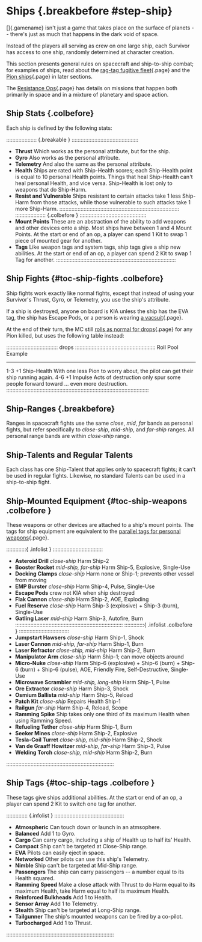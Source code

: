 # Ships {.breakbefore #step-ship}

[]{.gamename} isn't just a game that takes place on the surface of planets --
there's just as much that happens in the dark void of space.

Instead of the players all serving as crew on one large ship, each Survivor has 
access to one ship, randomly determined at character creation.

This section presents general rules on spacecraft and ship-to-ship combat;
for examples of ships, read about the [rag-tag fugitive fleet](#toc-fleet){.page}
and the [Pion ships](#toc-pion-ships){.page} in later sections.

The [Resistance Ops](#toc-ops){.page} has details on missions that happen 
both primarily in space and in a mixture of planetary and space action.

## Ship Stats {.colbefore}

Each ship is defined by the following stats:

:::::::::::::::::::: {.breakable } ::::::::::::::::::::::::::::::::::::::::::::
- **Thrust** Which works as the personal attribute, but for the ship.
- **Gyro** Also works as the personal attribute.
- **Telemetry** And also the same as the personal attribute.
- **Health** Ships are rated with Ship-Health scores; each Ship-Health
  point is equal to 10 personal Health points. Things that heal
  Ship-Health can't heal personal Health, and vice versa.
  Ship-Health is lost only to weapons that do Ship-Harm.
- **Resist and Vulnerable** Ships resistant to certain attacks take
  1 less Ship-Harm from those attacks, while those vulnerable to such
  attacks take 1 more Ship-Harm.
:::::::::::::::::::::::::::::::::::::::::::::::::::::::::::::::::::::::::::::::
:::::::::::::::::::: {.colbefore } ::::::::::::::::::::::::::::::::::::::::::::
- **Mount Points** These are an abstraction of the ability to add
  weapons and other devices onto a ship. Most ships have between 1
  and 4 Mount Points. At the start or end of an op, a player can spend 
  1 Kit to swap 1 piece of mounted gear for another.
- **Tags** Like weapon tags and system tags, ship tags give a ship new
  abilities. At the start or end of an op, a player can spend 2 Kit
  to swap 1 Tag for another.
:::::::::::::::::::::::::::::::::::::::::::::::::::::::::::::::::::::::::::::::

## Ship Fights {#toc-ship-fights .colbefore}

Ship fights work exactly like normal fights, except that instead of using
your Survivor's Thrust, Gyro, or Telemetry, you use the ship's attribute.

If a ship is destroyed, anyone on board is KIA unless the ship has the EVA
tag, the ship has Escape Pods, or a person is wearing [a vacsuit](#toc-armor){.page}.

At the end of their turn, the MC still [rolls as normal for drops](#toc-drops){.page}
for any Pion killed, but uses the following table instead:

:::::::::::::::::::::::::::::::::: drops :::::::::::::::::::::::::::::::::::::::::::::::::::::
 Roll   Pool           Example
------- -------------- -----------------------------------------
 1-3    +1 Ship-Health With one less Pion to worry about, the pilot can get their ship running again.
 4-6    +1 Impulse     Acts of destruction only spur some people forward toward ... even more destruction.
::::::::::::::::::::::::::::::::::::::::::::::::::::::::::::::::::::::::::::::::::::::::::::::

## Ship-Ranges {.breakbefore}

Ranges in spacecraft fights use the same *close*, *mid*, *far* bands as personal
fights, but refer specifically to *close-ship*, *mid-ship*, and *far-ship* ranges.
All personal range bands are within *close-ship* range.

## Ship-Talents and Regular Talents

Each class has one Ship-Talent that applies only to spacecraft fights; it can't be used
in regular fights. Likewise, no standard Talents can be used in a ship-to-ship fight.

## Ship-Mounted Equipment {#toc-ship-weapons .colbefore }

These weapons or other devices are attached to a ship's mount points.
The tags for ship equipment are equivalent to the
[parallel tags for personal weapons](#toc-weapon-tags){.page}.

:::::::::::::{ .infolist            } :::::::::::::::::::::::::::::::::
- **Asteroid Drill**         *close-ship* Harm Ship-2
- **Booster Rocket**         *mid-ship, far-ship* Harm Ship-5, Explosive, Single-Use
- **Docking Clamps**         *close-ship* Harm none or Ship-1; prevents other vessel from moving
- **EMP Burster**            *close-ship* Harm Ship-4, Pulse, Single-Use
- **Escape Pods**            crew not KIA when ship destroyed
- **Flak Cannon**            *close-ship* Harm Ship-2, AOE, Exploding
- **Fuel Reserve**           *close-ship* Harm Ship-3 (explosive) + Ship-3 (burn), Single-Use
- **Gatling Laser**          *mid-ship* Harm Ship-3, Autofire, Burn
:::::::::::::::::::::::::::::::::::::::::::::::::::::::::::::::::::::::
:::::::::::::{ .infolist .colbefore } :::::::::::::::::::::::::::::::::
- **Jumpstart Hawsers**      *close-ship* Harm Ship-1, Shock
- **Laser Cannon**           *mid-ship, far-ship* Harm Ship-1, Burn
- **Laser Refractor**        *close-ship, mid-ship* Harm Ship-2, Burn
- **Manipulator Arm**        *close-ship* Harm Ship-1; can move objects around
- **Micro-Nuke**             *close-ship* Harm Ship-6 (explosive) + Ship-6 (burn) + Ship-6 (burn) + Ship-6 (pulse), AOE, Friendly Fire, Self-Destructive, Single-Use
- **Microwave Scrambler**    *mid-ship, long-ship* Harm Ship-1, Pulse
- **Ore Extractor**          *close-ship* Harm Ship-3, Shock
- **Osmium Ballista**        *mid-ship* Harm Ship-5, Reload
- **Patch Kit**              *close-ship* Repairs Health Ship-1
- **Railgun**                *far-ship* Harm Ship-4, Reload, Scope
- **Ramming Spike**          Ship takes only one third of its maximum Health when using Ramming Speed.
- **Refueling Tether**       *close-ship* Harm Ship-1, Burn
- **Seeker Mines**           *close-ship* Harm Ship-2, Explosive
- **Tesla-Coil Turret**      *close-ship, mid-ship* Harm Ship-2, Shock
- **Van de Graaff Howitzer** *mid-ship, far-ship* Harm Ship-3, Pulse
- **Welding Torch**          *close-ship, mid-ship* Harm Ship-2, Burn

:::::::::::::::::::::::::::::::::::::::::::::::::::::::::::::::::::::::


## Ship Tags {#toc-ship-tags .colbefore }

These tags give ships additional abilities. At the start or end of an op, a player can
spend 2 Kit to switch one tag for another.

:::::::::::::: {.infolist } ::::::::::::::::::::::::::::::::::::::::::::::
- **Atmospheric** Can touch down or launch in an atmsophere.
- **Balanced** Add 1 to Gyro.
- **Cargo** Can carry cargo, including a ship of Health up to half its' Health.
- **Compact** Ship can't be targeted at Close-Ship range.
- **EVA** Pilots can easily eject in space.
- **Networked** Other pilots can use this ship's Telemetry.
- **Nimble** Ship can't be targeted at Mid-Ship range.
- **Passengers** The ship can carry passengers -- a number equal to its Health squared.
- **Ramming Speed** Make a close attack with Thrust to do Harm equal to its maximum Health, take Harm equal to half its maximum Health.
- **Reinforced Bulkheads** Add 1 to Health.
- **Sensor Array** Add 1 to Telemetry.
- **Stealth** Ship can't be targeted at Long-Ship range.
- **Tailgunner** The ship's mounted weapons can be fired by a co-pilot.
- **Turbocharged** Add 1 to Thrust.

:::::::::::::::::::::::::::::::::::::::::::::::::::::::::::::::::::::::
